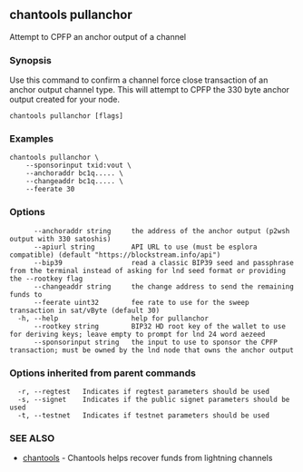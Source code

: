 ## chantools pullanchor

Attempt to CPFP an anchor output of a channel

### Synopsis

Use this command to confirm a channel force close
transaction of an anchor output channel type. This will attempt to CPFP the
330 byte anchor output created for your node.

```
chantools pullanchor [flags]
```

### Examples

```
chantools pullanchor \
	--sponsorinput txid:vout \
	--anchoraddr bc1q..... \
	--changeaddr bc1q..... \
	--feerate 30
```

### Options

```
      --anchoraddr string     the address of the anchor output (p2wsh output with 330 satoshis)
      --apiurl string         API URL to use (must be esplora compatible) (default "https://blockstream.info/api")
      --bip39                 read a classic BIP39 seed and passphrase from the terminal instead of asking for lnd seed format or providing the --rootkey flag
      --changeaddr string     the change address to send the remaining funds to
      --feerate uint32        fee rate to use for the sweep transaction in sat/vByte (default 30)
  -h, --help                  help for pullanchor
      --rootkey string        BIP32 HD root key of the wallet to use for deriving keys; leave empty to prompt for lnd 24 word aezeed
      --sponsorinput string   the input to use to sponsor the CPFP transaction; must be owned by the lnd node that owns the anchor output
```

### Options inherited from parent commands

```
  -r, --regtest   Indicates if regtest parameters should be used
  -s, --signet    Indicates if the public signet parameters should be used
  -t, --testnet   Indicates if testnet parameters should be used
```

### SEE ALSO

* [chantools](chantools.md)	 - Chantools helps recover funds from lightning channels

